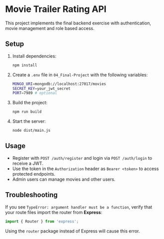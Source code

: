 # Movie Trailer Rating API

This project implements the final backend exercise with authentication, movie management and role based access.

## Setup

1. Install dependencies:
   ```bash
   npm install
   ```
2. Create a `.env` file in `04_Final-Project` with the following variables:
   ```bash
   MONGO_URI=mongodb://localhost:27017/movies
   SECRET_KEY=your_jwt_secret
   PORT=7989 # optional
   ```
3. Build the project:
   ```bash
   npm run build
   ```
4. Start the server:
   ```bash
   node dist/main.js
   ```

## Usage

- Register with `POST /auth/register` and login via `POST /auth/login` to receive a JWT.
- Use the token in the `Authorization` header as `Bearer <token>` to access protected endpoints.
- Admin users can manage movies and other users.

## Troubleshooting

If you see `TypeError: argument handler must be a function`, verify that your route files import the router from **Express**:

```ts
import { Router } from 'express';
```

Using the `router` package instead of Express will cause this error.
